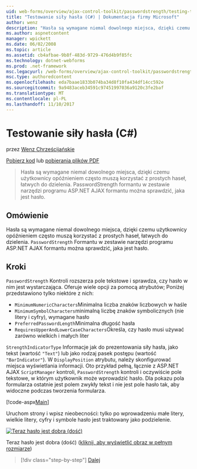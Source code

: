 ```yaml
---
uid: web-forms/overview/ajax-control-toolkit/passwordstrength/testing-the-strength-of-a-password-cs
title: "Testowanie siły hasła (C#) | Dokumentacja firmy Microsoft"
author: wenz
description: "Hasła są wymagane niemal dowolnego miejsca, dzięki czemu użytkownicy opóźnieniem często muszą korzystać z prostych haseł, łatwych do dzielenia. Formant PasswordStrength w ASP. RZECZOWNIK..."
ms.author: aspnetcontent
manager: wpickett
ms.date: 06/02/2008
ms.topic: article
ms.assetid: cb4afbae-9b8f-483d-9729-476d4b9f85fc
ms.technology: dotnet-webforms
ms.prod: .net-framework
msc.legacyurl: /web-forms/overview/ajax-control-toolkit/passwordstrength/testing-the-strength-of-a-password-cs
msc.type: authoredcontent
ms.openlocfilehash: eda7baae1833b074ba34d8f10fa434df14cc592e
ms.sourcegitcommit: 9a9483aceb34591c97451997036a9120c3fe2baf
ms.translationtype: MT
ms.contentlocale: pl-PL
ms.lasthandoff: 11/10/2017
---
```

<a name="testing-the-strength-of-a-password-c"></a>Testowanie siły hasła (C#)
====================
przez [Wenz Chrześcijańskie](https://github.com/wenz)

[Pobierz kod](http://download.microsoft.com/download/9/3/f/93f8daea-bebd-4821-833b-95205389c7d0/PasswordStrength0.cs.zip) lub [pobierania plików PDF](http://download.microsoft.com/download/2/d/c/2dc10e34-6983-41d4-9c08-f78f5387d32b/passwordstrength0CS.pdf)

> Hasła są wymagane niemal dowolnego miejsca, dzięki czemu użytkownicy opóźnieniem często muszą korzystać z prostych haseł, łatwych do dzielenia. PasswordStrength formantu w zestawie narzędzi programu ASP.NET AJAX formantu można sprawdzić, jaka jest hasło.


## <a name="overview"></a>Omówienie

Hasła są wymagane niemal dowolnego miejsca, dzięki czemu użytkownicy opóźnieniem często muszą korzystać z prostych haseł, łatwych do dzielenia. `PasswordStrength` Formantu w zestawie narzędzi programu ASP.NET AJAX formantu można sprawdzić, jaka jest hasło.

## <a name="steps"></a>Kroki

`PasswordStrength` Kontroli rozszerza pole tekstowe i sprawdza, czy hasło w nim jest wystarczająca. Oferuje wiele opcji za pomocą atrybutów; Poniżej przedstawiono tylko niektóre z nich:

- `MinimumNumericCharacters`Minimalna liczba znaków liczbowych w haśle
- `MinimumSymbolCharacters`minimalną liczbę znaków symbolicznych (nie litery i cyfry), wymagane hasło
- `PreferredPasswordLength`Minimalna długość hasła
- `RequiresUpperAndLowerCaseCharacters`Określa, czy hasło musi używać zarówno wielkich i małych liter

`StrengthIndicatorType` Informacje jak do prezentowania siły hasła, jako tekst (wartość `"Text"`) lub jako rodzaj pasek postępu (wartość `"BarIndicator"`). W `DisplayPosition` atrybutu, należy skonfigurować miejsca wyświetlania informacji. Oto przykład pełną, łącznie z ASP.NET AJAX `ScriptManager` kontroli, `PasswordStrength` kontroli i oczywiście pole tekstowe, w którym użytkownik może wprowadzić hasło. Dla pokazu pola formularza ostatnie jest polem zwykły tekst i nie jest pole hasło tak, aby widoczne podczas tworzenia formularza.

[!code-aspx[Main](testing-the-strength-of-a-password-cs/samples/sample1.aspx)]

Uruchom strony i wpisz nieobecności: tylko po wprowadzeniu małe litery, wielkie litery, cyfry i symbole hasło jest traktowany jako podzielenie.


[![Teraz hasło jest dobra (dość)](testing-the-strength-of-a-password-cs/_static/image2.png)](testing-the-strength-of-a-password-cs/_static/image1.png)

Teraz hasło jest dobra (dość) ([kliknij, aby wyświetlić obraz w pełnym rozmiarze](testing-the-strength-of-a-password-cs/_static/image3.png))

>[!div class="step-by-step"]
[Dalej](testing-the-strength-of-a-password-vb.md)
